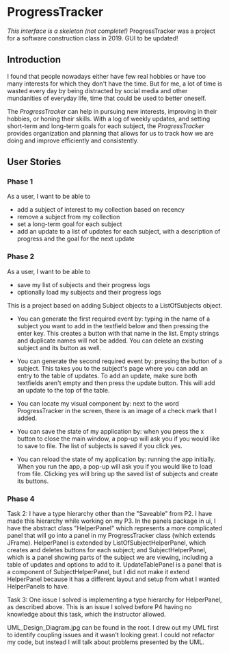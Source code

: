 # ProgressTracker 
*This interface is a skeleton (not complete!)*
ProgressTracker was a project for a software construction class in 2019. GUI to be updated!



## Introduction

I found that people nowadays either have few real hobbies or have too many interests for which they don't have the 
time. But for me, a lot of time is wasted every day by being distracted by social media and other mundanities of 
everyday life, time that could be used to better oneself.

The *ProgressTracker* can help in pursuing new interests, improving in their hobbies, or honing their skills. With a
log of weekly updates, and setting short-term and long-term goals for each subject, the *ProgressTracker* provides
organization and planning that allows for us to track how we are doing and improve efficiently and consistently.


## User Stories

### Phase 1

As a user, I want to be able to
- add a subject of interest to my collection based on recency
- remove a subject from my collection
-  set a long-term goal for each subject
- add an update to a list of updates for each subject, with a description of progress and the goal for the next 
update


### Phase 2

As a user, I want to be able to
- save my list of subjects and their progress logs 
- optionally load my subjects and their progress logs

This is a project based on adding Subject objects to a ListOfSubjects object.
- You can generate the first required event by: typing in the name of a subject you want to 
add in the textfield below and then pressing the enter key. This creates a button with that name in the list.
 Empty strings and duplicate names will not be added. 
 You can delete an existing subject and its button as well.
 
- You can generate the second required event by: pressing the button of a subject.
This takes you to the subject's page where you can add an entry to the table of updates.
To add an update, make sure both textfields aren't empty and then press 
the update button. This will add an update to the top of the table.

- You can locate my visual component by: next to the word ProgressTracker in the screen,
there is an image of a check mark that I added.

- You can save the state of my application by: when you press the x button to close the main window,
a pop-up will ask you if you would like to save to file. The list of subjects is saved
if you click yes.

- You can reload the state of my application by: running the app initially. When you run the app,
a pop-up will ask you if you would like to load from file. Clicking yes will bring up the 
saved list of subjects and create its buttons.

### Phase 4
Task 2: I have a type hierarchy other than the "Saveable" from P2. I have made this hierarchy while
working on my P3. In the panels package in ui, I have the abstract class "HelperPanel" which 
represents a more complicated panel that will go into a panel in my ProgressTracker class (which
extends JFrame). HelperPanel is extended by ListOfSubjectHelperPanel, which creates and deletes 
buttons for each subject; and SubjectHelperPanel, which is a panel showing parts of the subject
we are viewing, including a table of updates and options to add to it. UpdateTablePanel is a panel
that is a component of SubjectHelperPanel, but I did not make it extend HelperPanel because
it has a different layout and setup from what I wanted HelperPanels to have.


Task 3: One issue I solved is implementing a type hierarchy for HelperPanel, as 
described above. This is an issue I solved before P4 having no knowledge about 
this task, which the instructor allowed.

UML_Design_Diagram.jpg can be found in the root.
I drew out my UML first to identify coupling issues and it wasn't looking great.
I could not refactor my code, but instead I will talk about problems presented by the UML.

